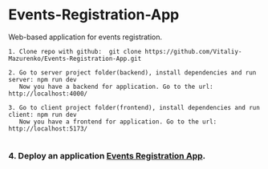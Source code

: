 # Events-Registration-App
Web-based application for events registration.

```
1. Clone repo with github:  git clone https://github.com/Vitaliy-Mazurenko/Events-Registration-App.git

2. Go to server project folder(backend), install dependencies and run server: npm run dev
   Now you have a backend for application. Go to the url: http://localhost:4000/

3. Go to client project folder(frontend), install dependencies and run client: npm run dev
   Now you have a frontend for application. Go to the url: http://localhost:5173/


```
### 4. Deploy an application [Events Registration App](http://events.victory.vinnica.ua/).
